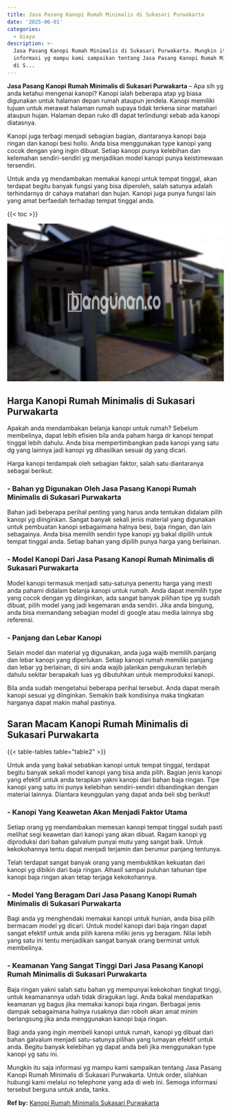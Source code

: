 ```yaml
---
title: Jasa Pasang Kanopi Rumah Minimalis di Sukasari Purwakarta
date: '2025-06-01'
categories:
  - biaya
description: >-
  Jasa Pasang Kanopi Rumah Minimalis di Sukasari Purwakarta. Mungkin itu saja
  informasi yg mampu kami sampaikan tentang Jasa Pasang Kanopi Rumah Minimalis
  di S...
---
```


**Jasa Pasang Kanopi Rumah Minimalis di Sukasari Purwakarta** – Apa sih yg anda ketahui mengenai kanopi? Kanopi ialah beberapa atap yg biasa digunakan untuk halaman depan rumah ataupun jendela. Kanopi memiliki tujuan untuk merawat halaman rumah supaya tidak terkena sinar matahari ataupun hujan. Halaman depan ruko dll dapat terlindungi sebab ada kanopi diatasnya.

Kanopi juga terbagi menjadi sebagian bagian, diantaranya kanopi baja ringan dan kanopi besi hollo. Anda bisa menggunakan type kanopi yang cocok dengan yang ingin dibuat. Setiap kanopi punya kelebihan dan kelemahan sendiri-sendiri yg menjadikan model kanopi punya keistimewaan tersendiri.

Untuk anda yg mendambakan memakai kanopi untuk tempat tinggal, akan terdapat begitu banyak fungsi yang bisa diperoleh, salah satunya adalah terhindarnya dr cahaya matahari dan hujan. Kanopi juga punya fungsi lain yang amat berfaedah terhadap tempat tinggal anda.

{{< toc >}}

![Jasa Pasang Kanopi Rumah Minimalis di Sukasari Purwakarta](/images/harga-kanopi-minimalis-48.png)

## Harga Kanopi Rumah Minimalis di Sukasari Purwakarta

Apakah anda mendambakan belanja kanopi untuk rumah? Sebelum membelinya, dapat lebih efisien bila anda paham harga dr kanopi tempat tinggal lebih dahulu. Anda bisa mempertimbangkan pada kanopi yang satu dg yang lainnya jadi kanopi yg dihasilkan sesuai dg yang dicari.

Harga kanopi terdampak oleh sebagian faktor, salah satu diantaranya sebagai berikut:

### \- Bahan yg Digunakan Oleh Jasa Pasang Kanopi Rumah Minimalis di Sukasari Purwakarta

Bahan jadi beberapa perihal penting yang harus anda tentukan didalam pilih kanopi yg diinginkan. Sangat banyak sekali jenis material yang digunakan untuk pembuatan kanopi sebagaimana halnya besi, baja ringan, dan lain sebagainya. Anda bisa memilih sendiri type kanopi yg bakal dipilih untuk tempat tinggal anda. Setiap bahan yang dipilih punya harga yang berlainan.

### \- Model Kanopi Dari Jasa Pasang Kanopi Rumah Minimalis di Sukasari Purwakarta

Model kanopi termasuk menjadi satu-satunya penentu harga yang mesti anda pahami didalam belanja kanopi untuk rumah. Anda dapat memilih type yang cocok dengan yg diinginkan, ada sangat banyak pilihan tipe yg sudah dibuat, pilih model yang jadi kegemaran anda sendiri. Jika anda bingung, anda bisa memandang sebagian model di google atau media lainnya sbg referensi.

### \- Panjang dan Lebar Kanopi

Selain model dan material yg digunakan, anda juga wajib memilih panjang dan lebar kanopi yang diperlukan. Setiap kanopi rumah memiliki panjang dan lebar yg berlainan, di sini anda wajib jalankan pengukuran terlebih dahulu sekitar berapakah luas yg dibutuhkan untuk memproduksi kanopi.

Bila anda sudah mengetahui beberapa perihal tersebut. Anda dapat meraih kanopi sesuai yg diinginkan. Semakin baik kondisinya maka tingkatan harganya dapat makin mahal pastinya.

## Saran Macam Kanopi Rumah Minimalis di Sukasari Purwakarta

{{< table-tables table="table2" >}}

Untuk anda yang bakal sebabkan kanopi untuk tempat tinggal, terdapat begitu banyak sekali model kanopi yang bisa anda pilih. Bagian jenis kanopi yang efektif untuk anda terapkan yakni kanopi dari bahan baja ringan. Tipe kanopi yang satu ini punya kelebihan sendiri-sendiri dibandingkan dengan material lainnya. Diantara keunggulan yang dapat anda beli sbg berikut!

### \- Kanopi Yang Keawetan Akan Menjadi Faktor Utama

Setiap orang yg mendambakan memesan kanopi tempat tinggal sudah pasti melihat segi keawetan dari kanopi yang akan dibuat. Ragam kanopi yg diproduksi dari bahan galvalum punyai mutu yang sangat baik. Untuk kekokohannya tentu dapat menjadi terjamin dan berumur panjang tentunya.

Telah terdapat sangat banyak orang yang membuktikan kekuatan dari kanopi yg dibikin dari baja ringan. Alhasil sampai puluhan tahunan tipe kanopi baja ringan akan tetap terjaga kekokohannya.

### \- Model Yang Beragam Dari Jasa Pasang Kanopi Rumah Minimalis di Sukasari Purwakarta

Bagi anda yg menghendaki memakai kanopi untuk hunian, anda bisa pilih bermacam model yg dicari. Untuk model kanopi dari baja ringan dapat sangat efektif untuk anda pilih karena miliki jenis yg beragam. Nilai lebih yang satu ini tentu menjadikan sangat banyak orang berminat untuk membelinya.

### \- Keamanan Yang Sangat Tinggi Dari Jasa Pasang Kanopi Rumah Minimalis di Sukasari Purwakarta

Baja ringan yakni salah satu bahan yg mempunyai kekokohan tingkat tinggi, untuk keamanannya udah tidak diragukan lagi. Anda bakal mendapatkan keamanan yg bagus jika memakai kanopi baja ringan. Berbagai jenis dampak sebagaimana halnya rusaknya dan roboh akan amat minim berlangsung jika anda menggunakan kanopi baja ringan.

Bagi anda yang ingin membeli kanopi untuk rumah, kanopi yg dibuat dari bahan galvalum menjadi satu-satunya pilihan yang lumayan efektif untuk anda. Begitu banyak kelebihan yg dapat anda beli jika menggunakan type kanopi yg satu ini.

Mungkin itu saja informasi yg mampu kami sampaikan tentang Jasa Pasang Kanopi Rumah Minimalis di Sukasari Purwakarta. Untuk order, silahkan hubungi kami melalui no telephone yang ada di web ini. Semoga informasi tersebut berguna untuk anda, tanks.

**Ref by:**  [Kanopi Rumah Minimalis Sukasari Purwakarta](https://id.wikipedia.org/wiki/Kanopi)
